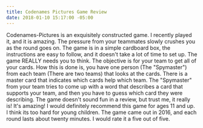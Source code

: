 ```yaml
---
title: Codenames Pictures Game Review
date: 2018-01-10 15:17:00 -05:00
---
```


Codenames-Pictures is an exquisitely constructed game. I recently played it, and it is amazing. The pressure from your teammates slowly crushes you as the round goes on. The game is in a simple cardboard box, the instructions are easy to follow, and it doesn't take a lot of time to set up. The game  REALLY needs you to think. The objective is for your team to get all of your cards. How this is done is, you have one person (The "Spymaster") from each team (There are two teams) that looks at the cards.  There is a master card that indicates which cards help which team. The "Spymaster" from your team tries to come up with a word that describes a card that supports your team, and then you have to guess which card they were describing. The game doesn't sound fun in a review, but trust me, it really is! It's amazing! I would definitely recommend this game for ages 11 and up. I think its too hard for young children. The game came out in 2016, and each round lasts about twenty minutes. I would rate it a five out of five.